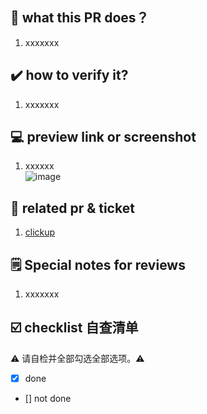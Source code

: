 ## 🤔  what this PR does？

1. xxxxxxx

## ✔️ how to verify it?

1. xxxxxxx

## 💻 preview link or screenshot

1. xxxxxx    
    ![image](https://user-images.githubusercontent.com/35713205/191451355-5a9755e1-e73d-403b-9ba6-cbd1cd790ab0.png)

## 🔗 related pr & ticket

1. [clickup]( https://app.clickup.com/t/3j8k644)

## 🗒️ Special notes for reviews

1. xxxxxxx

## ☑️ checklist 自查清单
⚠️ 请自检并全部勾选全部选项。⚠️

- [x] done 
- [] not done 

